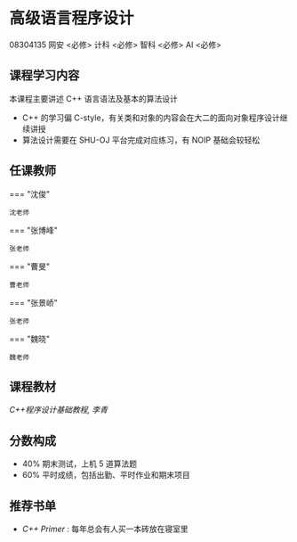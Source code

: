 # 高级语言程序设计
<div class="badges">
<span class="badge course-id-badge"> 08304135 </span>
<span class="badge compulsory-badge"> 网安 <必修></span>
<span class="badge compulsory-badge"> 计科 <必修></span>
<span class="badge compulsory-badge"> 智科 <必修></span>
<span class="badge compulsory-badge"> AI <必修></span>
</div>

## 课程学习内容

本课程主要讲述 C++ 语言语法及基本的算法设计

- C++ 的学习偏 C-style，有关类和对象的内容会在大二的面向对象程序设计继续讲授
- 算法设计需要在 SHU-OJ 平台完成对应练习，有 NOIP 基础会较轻松

## 任课教师

=== "沈俊" 

    沈老师

=== "张博峰" 

    张老师

=== "曹旻"

    曹老师

=== "张景峤" 

    张老师

=== "魏晓" 

    魏老师

## 课程教材

*C++程序设计基础教程, 李青*

## 分数构成

- 40% 期末测试，上机 5 道算法题
- 60% 平时成绩，包括出勤、平时作业和期末项目

## 推荐书单

- *C++ Primer* : 每年总会有人买一本砖放在寝室里